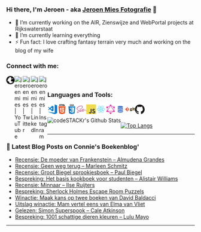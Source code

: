 ### Hi there, I'm Jeroen - aka [Jeroen Mies Fotografie][website] 👋

- 🔭 I’m currently working on the AIR, Zienswijze and WebPortal projects at Rijkswaterstaat
- 🌱 I’m currently learning everything
- ⚡ Fun fact: I love crafting fantasy terrain very much and working on the blog of my wife

### Connect with me:

[<img align="left" alt="jeroenmies" width="22px" src="https://raw.githubusercontent.com/iconic/open-iconic/master/svg/globe.svg" />][website]
[<img align="left" alt="jeroenmies | YouTube" width="22px" src="https://cdn.jsdelivr.net/npm/simple-icons@v3/icons/youtube.svg" />][youtube]
[<img align="left" alt="jeroenmies | Twitter" width="22px" src="https://cdn.jsdelivr.net/npm/simple-icons@v3/icons/twitter.svg" />][twitter]
[<img align="left" alt="jeroenmies | LinkedIn" width="22px" src="https://cdn.jsdelivr.net/npm/simple-icons@v3/icons/linkedin.svg" />][linkedin]
[<img align="left" alt="jeroenmies | Instagram" width="22px" src="https://cdn.jsdelivr.net/npm/simple-icons@v3/icons/instagram.svg" />][instagram]

<br />

### Languages and Tools:

[<img align="left" alt="Visual Studio Code" width="26px" src="https://raw.githubusercontent.com/github/explore/80688e429a7d4ef2fca1e82350fe8e3517d3494d/topics/visual-studio-code/visual-studio-code.png" />][webdevplaylist]
[<img align="left" alt="HTML5" width="26px" src="https://raw.githubusercontent.com/github/explore/80688e429a7d4ef2fca1e82350fe8e3517d3494d/topics/html/html.png" />][webdevplaylist]
[<img align="left" alt="CSS3" width="26px" src="https://raw.githubusercontent.com/github/explore/80688e429a7d4ef2fca1e82350fe8e3517d3494d/topics/css/css.png" />][cssplaylist]
[<img align="left" alt="Sass" width="26px" src="https://raw.githubusercontent.com/github/explore/80688e429a7d4ef2fca1e82350fe8e3517d3494d/topics/sass/sass.png" />][cssplaylist]
[<img align="left" alt="JavaScript" width="26px" src="https://raw.githubusercontent.com/github/explore/80688e429a7d4ef2fca1e82350fe8e3517d3494d/topics/javascript/javascript.png" />][jsplaylist]
[<img align="left" alt="React" width="26px" src="https://raw.githubusercontent.com/github/explore/80688e429a7d4ef2fca1e82350fe8e3517d3494d/topics/react/react.png" />][reactplaylist]
[<img align="left" alt="GraphQL" width="26px" src="https://raw.githubusercontent.com/github/explore/80688e429a7d4ef2fca1e82350fe8e3517d3494d/topics/graphql/graphql.png" />][webdevplaylist]
[<img align="left" alt="SQL" width="26px" src="https://raw.githubusercontent.com/github/explore/80688e429a7d4ef2fca1e82350fe8e3517d3494d/topics/sql/sql.png" />][webdevplaylist]
[<img align="left" alt="Git" width="26px" src="https://raw.githubusercontent.com/github/explore/80688e429a7d4ef2fca1e82350fe8e3517d3494d/topics/git/git.png" />][webdevplaylist]
[<img align="left" alt="GitHub" width="26px" src="https://raw.githubusercontent.com/github/explore/78df643247d429f6cc873026c0622819ad797942/topics/github/github.png" />][webdevplaylist]

<br />
<br />

<img align="left" alt="codeSTACKr's Github Stats" src="https://github-readme-stats.vercel.app/api?username=jeroenmies&show_icons=true&hide_border=true&count_private=true&theme=tokyonight" />

[![Top Langs](https://github-readme-stats.vercel.app/api/top-langs/?username=jeroenmies)](https://github.com/jeroenmies/github-readme-stats)

---

### 📕 Latest Blog Posts on Connie's Boekenblog'
<!-- BLOG-POST-LIST:START -->
- [Recensie: De moeder van Frankenstein – Almudena Grandes](https://conniesboekenblog.nl/2021/05/20/recensie-de-moeder-van-frankenstein-almudena-grandes/?utm_source=rss&utm_medium=rss&utm_campaign=recensie-de-moeder-van-frankenstein-almudena-grandes)
- [Recensie: Geen weg terug – Marleen Schmitz](https://conniesboekenblog.nl/2021/05/18/recensie-geen-weg-terug-marleen-schmitz/?utm_source=rss&utm_medium=rss&utm_campaign=recensie-geen-weg-terug-marleen-schmitz)
- [Recensie: Groot Biegel sprookjesboek – Paul Biegel](https://conniesboekenblog.nl/2021/05/16/recensie-groot-biegel-sprookjesboek-paul-biegel/?utm_source=rss&utm_medium=rss&utm_campaign=recensie-groot-biegel-sprookjesboek-paul-biegel)
- [Bespreking: Het basis kookboek voor studenten – Alistair Williams](https://conniesboekenblog.nl/2021/05/13/bespreking-het-basis-kookboek-voor-studenten-alistair-williams/?utm_source=rss&utm_medium=rss&utm_campaign=bespreking-het-basis-kookboek-voor-studenten-alistair-williams)
- [Recensie: Minnaar – Ilse Ruijters](https://conniesboekenblog.nl/2021/05/11/recensie-minnaar-ilse-ruijters/?utm_source=rss&utm_medium=rss&utm_campaign=recensie-minnaar-ilse-ruijters)
- [Bespreking: Sherlock Holmes Escape Room Puzzels](https://conniesboekenblog.nl/2021/05/09/bespreking-sherlock-holmes-escape-room-puzzels/?utm_source=rss&utm_medium=rss&utm_campaign=bespreking-sherlock-holmes-escape-room-puzzels)
- [Winactie: Maak kans op twee boeken van David Baldacci](https://conniesboekenblog.nl/2021/05/07/winactie-maak-kans-op-twee-boeken-van-david-baldacci/?utm_source=rss&utm_medium=rss&utm_campaign=winactie-maak-kans-op-twee-boeken-van-david-baldacci)
- [Uitslag winactie: Mam vertel eens van Elma van Vliet](https://conniesboekenblog.nl/2021/05/05/uitslag-winactie-mam-vertel-eens-van-elma-van-vliet/?utm_source=rss&utm_medium=rss&utm_campaign=uitslag-winactie-mam-vertel-eens-van-elma-van-vliet)
- [Gelezen: Simon Superspook – Cale Atkinson](https://conniesboekenblog.nl/2021/05/05/gelezen-simon-superspook-cale-atkinson/?utm_source=rss&utm_medium=rss&utm_campaign=gelezen-simon-superspook-cale-atkinson)
- [Bespreking: 1001 schattige dieren kleuren – Lulu Mayo](https://conniesboekenblog.nl/2021/05/01/bespreking-1001-schattige-dieren-kleuren-lulu-mayo/?utm_source=rss&utm_medium=rss&utm_campaign=bespreking-1001-schattige-dieren-kleuren-lulu-mayo)
<!-- BLOG-POST-LIST:END -->

---

[website]: https://jeroenmiesfotografie.nl
[twitter]: https://twitter.com/jeroenmies
[youtube]: https://www.youtube.com/channel/UCdM6wXDAk3Y8_ycxkSfAD7Q
[instagram]: https://www.instagram.com/jeroenmies/
[linkedin]: https://www.linkedin.com/in/jeroenmies/
[webdevplaylist]: https://www.youtube.com/playlist?list=PLlhZGGVFsRrTQQnp_2UwWSoAigm-9_SqR
[jsplaylist]: https://www.youtube.com/playlist?list=PLC5BA7CB1270B2073
[cssplaylist]: https://www.youtube.com/playlist?list=PLlhZGGVFsRrSeV5xra6z-nU60cqompunz
[reactplaylist]: https://www.youtube.com/playlist?list=PLC5BA7CB1270B2073
